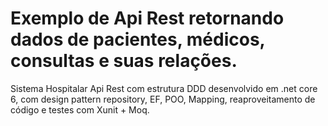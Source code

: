 # Exemplo de Api Rest retornando dados de pacientes, médicos, consultas e suas relações.

Sistema Hospitalar Api Rest com estrutura DDD desenvolvido em .net core 6, com design pattern repository, EF, POO, Mapping, reaproveitamento de código e testes com Xunit + Moq.
